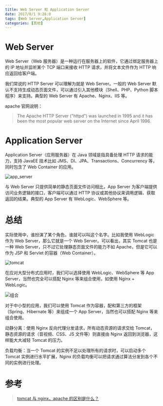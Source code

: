 ```yaml
---
title: Web Server 和 Application Server
date: 2017/8/1 9:26:0
tags: [Web Server,Application Server]
categories: [其他]
---
```

# Web Server
Web Server（Web 服务器）是一种运行在服务器上的软件，它通过绑定服务器上的 IP 地址并监听某个 TCP 端口来接收 HTTP 请求，并将文本文件作为 HTTP 响应返回给客户端。

<!--more-->

我们常说的 HTTP Server 可以理解为就是 Web Server。一般的 Web Server 默认不支持生成动态页面文件，可以通过引入其他模块（Shell、PHP、Python 脚本程序）来支持。典型的 Web Server 有 Apache、Nginx、IIS 等。

apache 官网说明：

> The Apache HTTP Server ("httpd") was launched in 1995 and it has been the most popular web server on the Internet since April 1996.
		
# Application Server
Application Server（应用服务器）在 Java 领域是指具备处理 HTTP 请求的能力，支持 JavaEE 技术比如 JMS、DI、JPA、Transactions、Concurrency 等，同时包含了 Web Container 的应用。

![app_server](https://cdn.jsdelivr.net/gh/nekolr/image-hosting@201911242020/2018/04/14/8Ry.png)

与 Web Server 只提供简单的静态页面文件访问相比，App Server 为客户端提供访问业务逻辑的接口，客户端可以通过 HTTP 协议或其他协议来调用逻辑、获取返回的结果。典型的 App Server 有 WebLogic、WebSphere 等。

# 总结
实际使用中，谁扮演了某个角色，谁就可以叫这个名字。比如我使用 WebLogic 作为 Web Server，那么它就是一个 Web Server。可以看出，其实 Tomcat 也是一种 Web Server，只不过它处理静态页面文件的能力不如 Apache，但是它可以作为 JSP 和 Servlet 的容器（Web Container）。

![tomcat](https://cdn.jsdelivr.net/gh/nekolr/image-hosting@201911242020/2018/04/14/NAW.png)

在应对大型分布式应用时，我们可以选择使用 WebLogic、WebSphere 等 App Server，当然也完全可以搭配 Nginx 等来组合使用，如使用 Nginx + WebLogic。

![组合 ](https://cdn.jsdelivr.net/gh/nekolr/image-hosting@201911242020/2018/04/14/pPL.png)

对于中小型的应用，我们可以使用 Tomcat 作为容器，配和第三方的框架（Spring、Hibernate 等）来组成一个 App Server，当然也可以搭配 Nginx 等来组合使用。

动静分离：使用 Nginx 反向代理分发请求，所有动态资源的请求交给 Tomcat，静态资源的请求（音视频、CSS、JS 文件等）则直接由 Nginx 返回到浏览器，这样能大大减轻 Tomcat 的压力。

负载均衡：当一个 Tomcat 的实例不足以处理所有的请求时，可以启动多个 Tomcat 实例进行水平扩展，Nginx 的负载均衡可以把请求通过算法分发到各个不同的实例进行处理。

# 参考
> [tomcat 与 nginx，apache 的区别是什么？](https://www.zhihu.com/question/32212996)